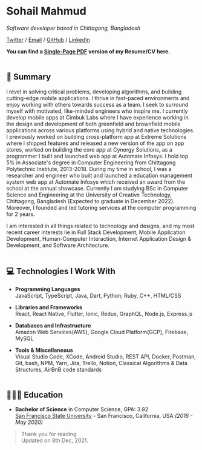 # Sohail Mahmud

_Software developer based in Chittagong, Bangladesh_ <br>

[Twitter](https://twitter.com/sohailcx) / [Email](mailto:sohailmahmud@outlook.com) / [GitHub](https://github.com/sohailmahmud/) / [LinkedIn](https://www.linkedin.com/in/sohailmahmud/)

**You can find a [Single-Page PDF](https://sohailmahmud.github.io/resume.pdf) version of my Resume/CV here.**
<br><br>

## 📝 Summary

l revel in solving critical problems, developing algorithms, and building cutting-edge mobile applications. I thrive in fast-paced environments and enjoy working with others towards success as a team. I seek to surround myself with motivated, like-minded engineers who inspire me. I currently develop mobile apps at Cimbuk Labs where I have experience working in the design and development of both greenfield and brownfield mobile applications across various platforms using hybrid and native technologies. I previously worked on building cross-platform app at Extreme Solutions where I shipped features and released a new version of the app on app stores, worked on building the core app at Cynergy Solutions, as a programmer I built and launched web app at Automate Infosys. I hold top 5% in Associate's degree in Computer Engineering from Chittagong Polytechnic Institute, 2013-2018. During my time in school, I was a researcher and engineer who built and launched a education management system web app at Automate Infosys which received an award from the school at the annual showcase. Currently I am studying BSc in Computer Science and Engineering at the University of Creative Technology, Chittagong, Bangladesh (Expected to graduate in December 2022). Moreover, I founded and led tutoring services at the computer programming for 2 years.

I am interested in all things related to technology and designs, and my most recent career interests lie in Full Stack Development, Mobile Application Development, Human-Computer Interaction, Internet Application Design & Development, and Software Architecture.
<br><br>

<!--
## 👨🏽‍💻 Industry Experience
--
- **Software Developer (Mobile)** @ [AgreeYa Solutions](https://agreeya.com/) _(Aug 2020 - Present)_ <br>
  AgreeYa is a global systems integrator committed to delivering leading-edge, technology-enabled and business-driven solutions to small, medium and global Fortune 100 organizations.
  - Working experience in the design and development of both greenfield and brownfield mobile applications across various platforms using hybrid technologies such as Flutter, React Native, and Ionic.
  - Developed many Proof-of-Concepts (POC's) to showcase new features in mobile application development to clients.
  - Collaborated with DevOps team to design a scalable modular framework for continuous integration and automation of build generation, test case execution, and sending deliverables to the client.
  - Working directly with Director and Enterprise Architect to consistently deliver high performance, maintainable, and reliable infrastructure on our client projects.
  - Worked on estimates for project development and interacted with a client for the daily status call to identify key requirements, define project scope, develop a project plan and schedule.
    <br><br>
- **Software Engineer** @ [Kandou](https://www.kandouapp.com/) _(Nov 2019 - July 2020)_ <br>
  Kandou makes it easy for you to find social good events in your community
  - Expertise in UI/Front-End Development, developing features, and designing user interaction screens
  - Responsible for beta testing and releasing iOS and Android application to 300+ active users on app stores
  - Worked in an agile environment consisting of analyzing users and peer feedback on the submitted work
    <br><br>
- **Software Development Intern, Undergraduate Researcher** @ [Claryty](https://play.google.com/store/apps/details?id=com.claryty.claryty&hl=en_US) _(Nov 2018 - Oct 2019)_ <br>
  Bioinformatics Research Project by Stanford University
  - Developed new mobile application for consumers with React Native/Redux that presents adverse effect reports for prescription drugs
  - Designed the full architecture of software stack in order to scale future Food and Drug Administration(FDA) data sets and user input
    - 🧬 Integrated 20+ million lines of FDA data into database!
  - Involved in weekly SCRUM meetings to keep track of the ongoing project status and issues
  - Won 3rd prize out of 240 projects at College of Science and Engineering annual showcase in 2019 at SF State
    <br><br>
- **Open Source** @ [Facebook](https://reactnative.dev/)<br>
  React Native Core, React Native Website, React Native Directory - Contributed in migrating ImageStore native module into the new TurboModule System architecture of the repository(v59) - Updated API and Component docs to reflect the props and methods reflected in core repository(v62) - Added 50+ missing libraries(Analytics, Geolocation, Deep Link, UI Components, and Other Platforms) that are associated with react native to the directory list - Collaborated with core contributors to comprehend the code base and get peer feedback on the submitted work.
  <br><br>

## 👮🏽‍♂️Leadership Activities
--
- **Founder - Tutoring Services** @ [CS Sfsu](https://cs.sfsu.edu/) _(Aug 2017 - May 2020)_ <br>
  Association of Computing Machinery - World's largest scientific and educational computing society - Consulted with students in their side projects and assignments by showing them the effective use of standard data structures and algorithms - TA for 140 hours a semester - Improved overall academic performance of incoming freshmen and sophomores by 30% in core courses such as Programming Methodology and Software Development - Recruited, organized, and trained tutors for the Computer Science Department
  <br><br>
- **Hackathon Organizer** @ [SF Hacks](http://sfhacks.io/) _(Nov 2017 - May 2020)_ <br>
  - Arranged first collegiate Hackathon in San Francisco with over 350 attendees
  - Spearhead an outreach team to reach out to 30+ companies for partnership and raised $18,000 in sponsorship
    <br><br>
- **Teaching Assistant** @ [MobileSpace](http://www.mobilespace.xyz/) _(Feb. 2018 - Apr. 2018)_ <br>
  - Took initiative in learning react native and went on to successfully develop 2 functional apps under minimal supervision
  - Facilitated a dynamic and collaborative classroom of 15 students and conducted weekly office hours for further assistance
    <br><br>

## Here's some of the events I attended
--
- **Google Cloud Next Conference '19** _(San Francisco, CA, Apr 2019)_ <br>
- **Science and Engineering Student Gov Candidate** at [SF State]() _(San Francisco, CA, Apr 2019)_ <br>
- **Tech & Diversity Conference** at [Lyft HQ]() _(San Francisco, CA, Mar 2019)_ <br>
- **Website Design Opinion** at [Charles Schwab HQ]() _(San Francisco, CA, Apr 2018)_ <br>
- **Oracle Java One Conference '17** at _(San Francisco, CA, Oct 2017)_ <br>
- **Speaker at GitHub Field Day** at [Github HQ]() _(San Francisco, CA, Oct 2017)_ <br>
- **GitHub Universe Conference '17** _(San Francisco, CA, Oct 2017)_ <br>
- **Volunteer at CODE2040 Summit '17** _(San Francisco, CA, Aug 2017)_ <br>
- **Get-together Event** at [Twitter HQ]() _(San Francisco, CA, July 2017)_ <br>
- **Gaming Experience Review** at [Oculus HQ]() _(Menlo Park, CA, July 2017)_ <br>
- **Research Study** at [Facebook HQ]() _(Menlo Park, CA, May 2017)_ <br>
- **Yahoo Mail Design Review** at [Yahoo HQ]() _(San Francisco, CA, Apr 2017)_ <br>
- **User Experience Feedback** at [Playstation HQ]() _(San Mateo, CA)_ <br>
- **Product Review** at [Proteus Digital Health HQ]() _(Redwood City, CA)_ <br>
- **Mobile App Review** at [JPMorgan Chase]() _(San Francisco, CA)_ <br>
- **Website App Review** at [Wells Fargo HQ]() _(San Francisco, CA)_ <br>
  <br><br>

-->

## 💻 Technologies I Work With

- **Programming Languages**<br>
  JavaScript, TypeScript, Java, Dart, Python, Ruby, C++, HTML/CSS

- **Libraries and Frameworks**<br>
  React, React Native, Flutter, Ionic, Redux, GraphQL, Node.js, Express.js

- **Databases and Infrastructure**<br>
  Amazon Web Services(AWS), Google Cloud Platform(GCP), Firebase, MySQL

- **Tools \& Miscellaneous**<br>
  Visual Studio Code, XCode, Android Studio, REST API, Docker, Postman, Git, bash, NPM, Yarn, Jira, Trello, Notion, Classical Algorithms \& Data Structures, AirBnB code standards
  <br><br>

## 🧑🏽‍🎓 Education

- **Bachelor of Science** in Computer Science, GPA: 3.82<br>
  [San Francisco State University](https://www.sfsu.edu/) - San Francisco, California, USA _(2016 - May 2020)_

> Thank you for reading <br>
> Updated on 8th Dec, 2021.
